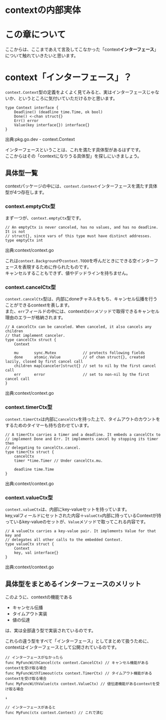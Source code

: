 # contextの内部実体

# この章について

ここからは、ここまであえて言及してこなかった「context**インターフェース**」について触れていきたいと思います。

# context「インターフェース」？

`context.Context`型の定義をよくよく見てみると、実はインターフェースじゃないか、というところに気付いていただけるかと思います。


``` language-go
type Context interface {
    Deadline() (deadline time.Time, ok bool)
    Done() <-chan struct{}
    Err() error
    Value(key interface{}) interface{}
}
```


出典:pkg.go.dev - context.Context

インターフェースということは、これを満たす具体型があるはずです。\
ここからはその「contextになりうる具体型」を探しにいきましょう。

## 具体型一覧

contextパッケージの中には、`context.Context`インターフェースを満たす具体型が4つ存在します。

### context.emptyCtx型

まず一つが、`context.emptyCtx`型です。


``` language-go
// An emptyCtx is never canceled, has no values, and has no deadline. It is not
// struct{}, since vars of this type must have distinct addresses.
type emptyCtx int
```


出典:context/context.go

これは`context.Background`や`context.TODO`を呼んだときにできる空インターフェースを表現するために作られたものです。\
キャンセルすることもできず、値やデッドラインを持ちません。

### context.cancelCtx型

`context.cancelCtx`型は、内部にdoneチャネルをもち、キャンセル伝播を行うことができるcontextを表します。\
また、`err`フィールドの中には、contextの`Err`メソッドで取得できるキャンセル理由のエラーが格納されます。


``` language-go
// A cancelCtx can be canceled. When canceled, it also cancels any children
// that implement canceler.
type cancelCtx struct {
    Context

    mu       sync.Mutex            // protects following fields
    done     atomic.Value          // of chan struct{}, created lazily, closed by first cancel call
    children map[canceler]struct{} // set to nil by the first cancel call
    err      error                 // set to non-nil by the first cancel call
}
```


出典:context/context.go

### context.timerCtx型

`context.timerCtx`は内部に`cancelCtx`を持った上で、タイムアウトのカウントをするためのタイマーも持ち合わせています。


``` language-go
// A timerCtx carries a timer and a deadline. It embeds a cancelCtx to
// implement Done and Err. It implements cancel by stopping its timer then
// delegating to cancelCtx.cancel.
type timerCtx struct {
    cancelCtx
    timer *time.Timer // Under cancelCtx.mu.

    deadline time.Time
}
```


出典:context/context.go

### context.valueCtx型

`context.valueCtx`は、内部にkey-valueセットを持っています。\
key,valフィールドにセットされた内容＋`valueCtx`内部に持っているContextが持っているkey-valueのセットが、`Value`メソッドで取ってこれる内容です。


``` language-go
// A valueCtx carries a key-value pair. It implements Value for that key and
// delegates all other calls to the embedded Context.
type valueCtx struct {
    Context
    key, val interface{}
}
```


出典:context/context.go

## 具体型をまとめるインターフェースのメリット

このように、contextの機能である

-   キャンセル伝播
-   タイムアウト実装
-   値の伝達

は、実は全部違う型で実装されているのです。

これらの違う型をすべて「インターフェース」としてまとめて扱うために、contextはインターフェースとして公開されているのです。


``` language-go
// インターフェースがなかったら
func MyFuncWithCancel(ctx context.CancelCtx) // キャンセル機能があるcontextを受け取る場合
func MyFuncWithTimeout(ctx context.TimerCtx) // タイムアウト機能があるcontextを受け取る場合
func MyFuncWithValue(ctx context.ValueCtx) // 値伝達機能があるcontextを受け取る場合

↓

// インターフェースがあると
func MyFunc(ctx context.Context) // これで済む
```





